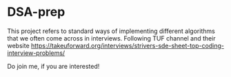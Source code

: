 # DSA-prep
This project refers to standard ways of implementing different algorithms that we often come across in interviews.
Following TUF channel and their website
https://takeuforward.org/interviews/strivers-sde-sheet-top-coding-interview-problems/

Do join me, if you are interested!

